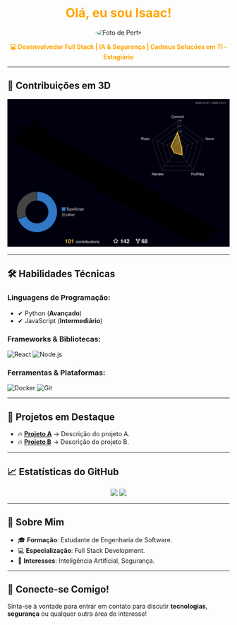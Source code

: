 <h1 align="center">
  <span style="color:#FFA500;">Olá, eu sou Isaac!</span>
</h1>

<p align="center">
  <img src="https://github.com/isaac545454.png" width="150" height="150" style="border-radius:50%;" alt="Foto de Perfil">
</p>

<p align="center">
  <b><span style="color:#FFA500;">💻 Desenvolvedor Full Stack | IA & Segurança | Cadmus Soluções em TI - Estagiário</span></b>
</p>

---

## 🧩 **Contribuições em 3D**

<p align="center">
  <img src="https://github.com/isaac545454/isaac545454/blob/main/profile-3d-contrib/profile-night-rainbow.svg?raw=true" alt="Contribuições em 3D" />
</p>

---

## 🛠 **Habilidades Técnicas**

### **Linguagens de Programação:**

- ✔ Python (**Avançado**)
- ✔ JavaScript (**Intermediário**)

### **Frameworks & Bibliotecas:**

![React](https://img.shields.io/badge/-React-000000?style=flat&logo=react&logoColor=FFA500)
![Node.js](https://img.shields.io/badge/-Node.js-000000?style=flat&logo=node.js&logoColor=green)

### **Ferramentas & Plataformas:**

![Docker](https://img.shields.io/badge/-Docker-000000?style=flat&logo=docker&logoColor=FFA500)
![Git](https://img.shields.io/badge/-Git-000000?style=flat&logo=git&logoColor=FFA500)

---

## 📂 **Projetos em Destaque**

- 🔥 [**Projeto A**](https://github.com/isaac545454/projetoA) → Descrição do projeto A.
- 🔥 [**Projeto B**](https://github.com/isaac545454/projetoB) → Descrição do projeto B.

---

## 📈 **Estatísticas do GitHub**

<p align="center">
  <img src="https://github-readme-stats.vercel.app/api?username=isaac545454&show_icons=true&theme=dark&title_color=FFA500&icon_color=FFA500&text_color=FFFFFF&bg_color=000000" width="400">
  <img src="https://github-readme-streak-stats.herokuapp.com/?user=isaac545454&theme=dark&hide_border=true" width="400">
</p>

---

## 🚀 **Sobre Mim**

- 🎓 **Formação**: Estudante de Engenharia de Software.
- 💻 **Especialização**: Full Stack Development.
- 🧠 **Interesses**: Inteligência Artificial, Segurança.

---

## 🎯 **Conecte-se Comigo!**

Sinta-se à vontade para entrar em contato para discutir **tecnologias**, **segurança** ou qualquer outra área de interesse!
